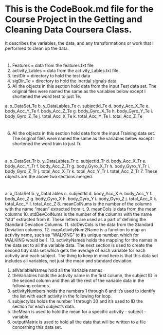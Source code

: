 # This is the CodeBook.md file for the Course Project in the Getting and Cleaning Data Coursera Class.
It describes the variables, the data, and any transformations or work that I performed to clean up the data.
#
1.	Features  = data from the features.txt file
2.	activity_Lables = data from the activity_Lables.txt file.
3.	testDir = directory to hold the test data
4.	sigDir_Te = directory to hold the Inertial signals data
5.	All the objects in this section hold data from the input Test data set.  The original files were named the same as the variables below except I shortened the word test to just Te.

a.	x_DataSet_Te 
b.	y_DataLables_Te
c.	subjectId_Te
d.	body_Acc_X_Te
e.	body_Acc_Y_Te
f.	body_Acc_Z_Te
g.	body_Gyro_X_Te
h.	body_Gyro_Y_Te
i.	body_Gyro_Z_Te
j.	total_Acc_X_Te
k.	total_Acc_Y_Te
l.	total_Acc_Z_Te
#
6.	All the objects in this section hold data from the input Training data set.  The original files were named the same as the variables below except I shortened the word train to just Tr.
#
a.	x_DataSet_Tr 
b.	y_DataLables_Tr
c.	subjectId_Tr
d.	body_Acc_X_Tr
e.	body_Acc_Y_Tr
f.	body_Acc_Z_Tr
g.	body_Gyro_X_Tr
h.	body_Gyro_Y_Tr
i.	body_Gyro_Z_Tr
j.	total_Acc_X_Tr
k.	total_Acc_Y_Tr
l.	total_Acc_Z_Tr
7.	These objects are the above two sections merged:
#
a.	x_DataSet 
b.	y_DataLables
c.	subjectId 
d.	body_Acc_X 
e.	body_Acc_Y 
f.	body_Acc_Z 
g.	body_Gyro_X 
h.	body_Gyro_Y 
i.	body_Gyro_Z 
j.	total_Acc_X 
k.	total_Acc_Y 
l.	total_Acc_Z 
8.	meanColNums is the number of the columns with the name “mean” extracted from it.
9.	meanCols is data from the mean columns
10.	stdDevColNums is the number of the columns with the name “std” extracted from it.  These letters are used as a part of defining the Standard Deviation Columns.
11.	stdDevCols is the data from the Standard Deviation columns.
12.	mapActivityNum2Name is a function to map an activity name, such as “WALKING” to it’s unique number, which for WALKING would be 1.
13.	activityNames holds the mapping for the names in the data set to all the variable data.
The next section is used to create the second tidy data set which gets the average of each variable for each activity and each subject.  The thing to keep in mind here is that this data set includes all variables, not just the mean and standard deviation.
1.	allVariableNames hold all the Variable names
2.	theVariables holds the activity name in the first column, the subject ID in the second column and then all the rest of the variable data in the following columns.
3.	activityNumbers holds the numbers 1 through 6 and it’s used to identify the list with each activity in the following for loop.
4.	subjectyIds holds the number 1 through 30 and it’s used to ID the section for each subject’s data.
5.	theMean is used to hold the mean for a specific activity – subject – variable.
6.	outputMatrix is used to hold all the data that will be written to a file concerning this data set.
